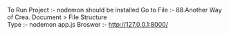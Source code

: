 To Run Project :- nodemon should be installed
 Go to File :- 88.Another Way of Crea. Document  >  File Structure  
 Type :- nodemon app.js 
 Broswer :- http://127.0.0.1:8000/ 
